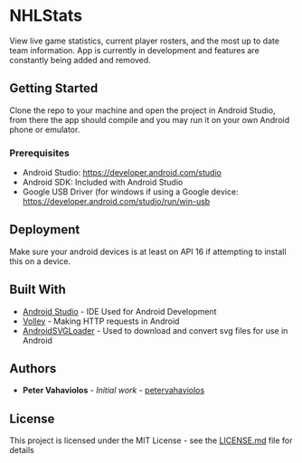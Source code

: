 # NHLStats

View live game statistics, current player rosters, and the most up to date team information.
App is currently in development and features are constantly being added and removed.

## Getting Started

Clone the repo to your machine and open the project in Android Studio, from there the app
should compile and you may run it on your own Android phone or emulator.

### Prerequisites

* Android Studio: https://developer.android.com/studio
* Android SDK: Included with Android Studio
* Google USB Driver (for windows if using a Google device: https://developer.android.com/studio/run/win-usb

## Deployment

Make sure your android devices is at least on API 16 if attempting to install this on a device.

## Built With

* [Android Studio](https://developer.android.com/studio/) - IDE Used for Android Development
* [Volley](https://github.com/google/volley) - Making HTTP requests in Android
* [AndroidSVGLoader](https://github.com/ar-android/AndroidSvgLoader) - Used to download and convert svg files for use in Android

## Authors

* **Peter Vahaviolos** - *Initial work* - [petervahaviolos](https://github.com/petervahaviolos)

## License

This project is licensed under the MIT License - see the [LICENSE.md](LICENSE.md) file for details
